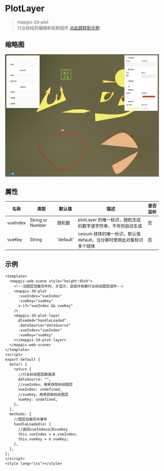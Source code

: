 # PlotLayer

> mapgis-2d-plot <br>
> 行业标绘的编辑和绘制组件
> [点此跳转到示例](#example)

## 缩略图

![plot.png](plot.png)

## 属性

| 名称     | 类型             | 默认值    | 描述                                                                  | 是否监听 |
| -------- | ---------------- | --------- | --------------------------------------------------------------------- | -------- |
| vueIndex | String or Number | 随机数    | plotLayer 的唯一标识，随机生成的数字或字符串，不传则自动生成          | 否       |
| vueKey   | String           | 'default' | cesium 球体的唯一标识，默认值 default，当分屏时使用此对象标识多个球体 | 否       |

## <span id="example">示例</span>

```vue
<template>
  <mapgis-web-scene style="height:95vh">
    <!--当图层加载完毕时，才显示，该组件依赖行业标绘图层组件-->
    <mapgis-3d-plot
      :vueIndex="vueIndex"
      :vueKey="vueKey"
      v-if="vueIndex && vueKey"
    />
    <mapgis-3d-plot-layer
      @loaded="handleLoaded"
      :dataSource="dataSource"
      :vueIndex="vueIndex"
      :vueKey="vueKey"
    ></mapgis-3d-plot-layer>
  </mapgis-web-scene>
</template>
<script>
export default {
  data() {
    return {
      //行业标绘图层数据源
      dataSource: "",
      //vueIndex，用来获取标绘图层
      vueIndex: undefined,
      //vueKey，用来获取标绘图层
      vueKey: undefined,
    };
  },
  methods: {
    //图层加载完毕事件
    handleLoaded(e) {
      //返回vueIndex以及vueKey
      this.vueIndex = e.vueIndex;
      this.vueKey = e.vueKey;
    },
  },
};
</script>
<style lang="css"></style>
```
